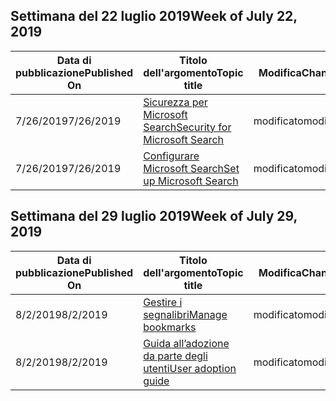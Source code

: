 <!-- This file is generated automatically each week. Changes made to this file will be overwritten.-->




## <a name="week-of-july-22-2019"></a><span data-ttu-id="521dd-101">Settimana del 22 luglio 2019</span><span class="sxs-lookup"><span data-stu-id="521dd-101">Week of July 22, 2019</span></span>


| <span data-ttu-id="521dd-102">Data di pubblicazione</span><span class="sxs-lookup"><span data-stu-id="521dd-102">Published On</span></span> |<span data-ttu-id="521dd-103">Titolo dell'argomento</span><span class="sxs-lookup"><span data-stu-id="521dd-103">Topic title</span></span> | <span data-ttu-id="521dd-104">Modifica</span><span class="sxs-lookup"><span data-stu-id="521dd-104">Change</span></span> |
|------|------------|--------|
| <span data-ttu-id="521dd-105">7/26/2019</span><span class="sxs-lookup"><span data-stu-id="521dd-105">7/26/2019</span></span> | [<span data-ttu-id="521dd-106">Sicurezza per Microsoft Search</span><span class="sxs-lookup"><span data-stu-id="521dd-106">Security for Microsoft Search</span></span>](/MicrosoftSearch/security) | <span data-ttu-id="521dd-107">modificato</span><span class="sxs-lookup"><span data-stu-id="521dd-107">modified</span></span> |
| <span data-ttu-id="521dd-108">7/26/2019</span><span class="sxs-lookup"><span data-stu-id="521dd-108">7/26/2019</span></span> | [<span data-ttu-id="521dd-109">Configurare Microsoft Search</span><span class="sxs-lookup"><span data-stu-id="521dd-109">Set up Microsoft Search</span></span>](/MicrosoftSearch/setup-microsoft-search) | <span data-ttu-id="521dd-110">modificato</span><span class="sxs-lookup"><span data-stu-id="521dd-110">modified</span></span> |


## <a name="week-of-july-29-2019"></a><span data-ttu-id="521dd-111">Settimana del 29 luglio 2019</span><span class="sxs-lookup"><span data-stu-id="521dd-111">Week of July 29, 2019</span></span>


| <span data-ttu-id="521dd-112">Data di pubblicazione</span><span class="sxs-lookup"><span data-stu-id="521dd-112">Published On</span></span> |<span data-ttu-id="521dd-113">Titolo dell'argomento</span><span class="sxs-lookup"><span data-stu-id="521dd-113">Topic title</span></span> | <span data-ttu-id="521dd-114">Modifica</span><span class="sxs-lookup"><span data-stu-id="521dd-114">Change</span></span> |
|------|------------|--------|
| <span data-ttu-id="521dd-115">8/2/2019</span><span class="sxs-lookup"><span data-stu-id="521dd-115">8/2/2019</span></span> | [<span data-ttu-id="521dd-116">Gestire i segnalibri</span><span class="sxs-lookup"><span data-stu-id="521dd-116">Manage bookmarks</span></span>](/MicrosoftSearch/manage-bookmarks) | <span data-ttu-id="521dd-117">modificato</span><span class="sxs-lookup"><span data-stu-id="521dd-117">modified</span></span> |
| <span data-ttu-id="521dd-118">8/2/2019</span><span class="sxs-lookup"><span data-stu-id="521dd-118">8/2/2019</span></span> | [<span data-ttu-id="521dd-119">Guida all’adozione da parte degli utenti</span><span class="sxs-lookup"><span data-stu-id="521dd-119">User adoption guide</span></span>](/MicrosoftSearch/user-adoption-guide) | <span data-ttu-id="521dd-120">modificato</span><span class="sxs-lookup"><span data-stu-id="521dd-120">modified</span></span> |
